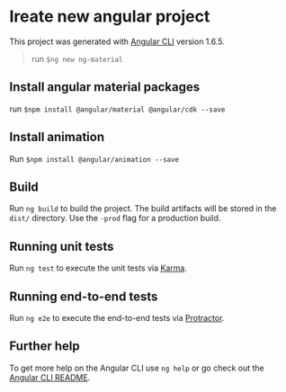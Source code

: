 # Ireate new angular project

This project was generated with [Angular CLI](https://github.com/angular/angular-cli) version 1.6.5.
> run `$ng new ng-material`

## Install angular material packages

run `$npm install @angular/material @angular/cdk --save`

## Install animation

Run `$npm install @angular/animation --save` 

## Build

Run `ng build` to build the project. The build artifacts will be stored in the `dist/` directory. Use the `-prod` flag for a production build.

## Running unit tests

Run `ng test` to execute the unit tests via [Karma](https://karma-runner.github.io).

## Running end-to-end tests

Run `ng e2e` to execute the end-to-end tests via [Protractor](http://www.protractortest.org/).

## Further help

To get more help on the Angular CLI use `ng help` or go check out the [Angular CLI README](https://github.com/angular/angular-cli/blob/master/README.md).
